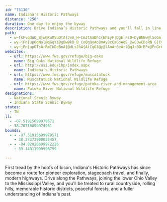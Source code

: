 ```yaml
---
id: "76130"
name: Indiana's Historic Pathways
distance: "250"
duration: One day to enjoy the byway
description: Drive Indiana’s Historic Pathways and you'll fall in line with a route that stretches from antiquity to the present. The Pathway joins the lower Ohio Valley and the Mississippi Valley providing access to memorable historic districts, elegant forests, and to a fuller understanding of Indiana's past.
path:
  - w~fkFvqduO_B}w@XuMVuDtA{JvA_H~CmJtAaDhC{EhEyF|DgE`FsD~DyBhBw@lSoGn`@oKdMyDfMeDfDg@|DSxPQrEgAlBq@|CgB~BkBhBuBlB}C|@gBz@cChAsEnA_JRs@|Hgm@h@gJfCqaAn@a[?eJIsIaHk{CUaH_@_HyAiLaAyFaSgcAi@mHMcELuIhC{b@|Ci`@jNgkCvAiSnBcThM_hAdFga@jXi}BxAaJ~C_NbBsFjCuHhi@qxAfDmIpc@slA~C}JpDeMrCaMrEqWlAwIlAgL|Ggx@XiHd@}PHkG?aHwFirBEgFD_CZmFl@qEpGyZnDaPdA{G`@eGD{FOii@P_Hj@{HvKskAhBiLnA{F|B}HhCwG~d@e_ApB}EnCiI|@{C~A}HhAiJn@aJ`HecBHmEn@mNHaFEsEMaCUaDc@mDu@gEiAqE}BgGoAaCgBwC_QeW{P{WeLkPcCsC}CyCsC{B_DqBsh@iVaGyC}BaB{A{AoCyDeAsBiBkF_Ras@Wo@gB_I[mB_@aGF{FxFiw@\sHa@y_AGgf@RmuAC{SSk\Cov@KsCUuAiA_Eo@wA}CwEmYk_@aCkDeAsCs@uC_@kFU{p@WkyBQiT_AiUSyIm@y|BeA{`B?aJKiJu@wcBSggAc@epAOm^OuGs@sHgLiv@_@sBs@kB_@m@yB_CsB_AmAYuAGgV?yAY}BkAoAsA_A_BuKcX_FaI}@{B_@cB]gC[uGe@{M]qUYaJUsDwD_a@_@}As@yAk@u@{D_Do@y@_AwA}DwHy@eCyAmHe@gCWkDG}CFcXReIdAiQ\uHfAmp@F}GCqD[{E_@yBoA_FmDaLk@aES{Ct@aX?uA_@}DuDwQ[aDAaEDqARoBxD}XzCyQ`@yDbEyu@FiBBcKBcTQsDgBaMA{BF}@b@gCb@_AbDaEf@y@`@eAn@cD~AkL\{GFoOHyBVuAn@kBbBwBhAu@tBm@hAk@|@}@dAmBn@aDx@cJh@qDr@gC~@qBhAuAlDsCrCwAbBa@|VsD~A_@lCkAl@a@~CqCrB{BrGsJnA{CpCyEh@mAXqACsAEm@
  - wy~jFn{upOgNal@qGqYi@gBw@kB_B_CoQgQyAoBmAyBcCaGoAqE_@wCOwCDeRN_G|Cyj@NaE?aBSiCa@gCgDoJi@_DIyCFoA`@yEBkAC_BOmAi@mBiAmBu@q@}@e@uPsDsBy@iBsAmCcDwJmSiAaBo@q@sAu@}EkBqB_AiIuFaH_G}A{BeAeDYqDAaBTaLIcGIwByDw[YgA_@eAm@y@u@m@cEsBs@w@i@aAiAmDo@qAyAaBqE{Ck@u@mA{By@sCyGk]qAyEqAgDaB_By@_@_EaA{By@a_@cPcDmByCkCsBkCoA_CsC{Gi@{@}@}@y@a@y@Y{BK}@J}G~B}@N_BH_AEgCq@uAu@c@c@}AmBe@aAs@_C[sBOkCNsD~Dw\AaDKmA[gA_@eAyAsBmDwBwH{CoB{A_BqBmA_CuTqo@qCmHcAeE_@aCUkDI{BAmOFoNX}JJaKb@ySb@iDb@kBn@mAb@q@lG{Gt@mAn@sBR_B@yAE{AkA{GY_CC}BRyBx@{D`Oyl@TcAj@_FFwCEiC_@{EsCsPgBmF{B_EsAaBsAmAcEaCiBc@_Kg@iBYsBs@eAs@iA_A}AsBeAeCgTkk@kBuEuA_CeAaBiCyCiCyBmGiEkFkEmDoD_DcE}E}HmA_CuEmKmAkBaIuJ}Ry^_AkCe@sB]uD_@iJWqBg@sB{@mCoKcVkAgBwB_Bgh@}RuA_AsAqBy@{BoM{k@sAcDuAmC{CoEar@}s@_BmByAkCw@gByA}FcIm_@_BaHgBmFsCgGsf@s~@iTsf@gFqIkMqRmAyA_BsA}A_A{MmDyCwA{LuGcRmFsBaA}HmFuImGuAyAeBmCmPqZyC_JgBsDq[e]eBaCcAqBo@iBq\dJgFhAgBNyCBiDWgD{@iCkA}B{AsBiB{DoFeB_EmIcXiB}E}Lw_@iBsDWEqGoMmFoGmEsEgFkEsCmB}ImE_KyCmImAaH_@gFAgKHgGGoD_@iFaB{DkBsLuIuCgCoA}A}BmEc@mAeA{Ay@]}AMce@?BmRIuHHkWe@aKCoWOqZYwSTaEpBeJPaCOgDoAyJ_AaDcBaDmUw[cCaEsBkE{Mg_@mGsP{LcV{Kk]uBuH[oBKmBIeTDaf@K}}An@wuAfAyzCFuqALuSt@wl@\_uAp@_dA[oHcA_IoAmFkGqR_@}AU{ACyAB_BLaAVwAb@oAxBsEr@qA`BaE|EaKzA{DT_CBgDY}Bc@sAsDoHWy@[qAY}CHiF|@ePTaILgp@Q{Dk@eFe@{BaBqE{M_ZiDgIsb@q`Ay@_C[uAYkCDoDlCgUDkBEiGi@gN?oC@kCl@gOn@uK\yAr@{BrK}T`B_EhAsEn@oFd@c`@p@{Gv@_FDgBAaBmB{REaCTsCl@sC~@_CzOiTbCgEnAsDVyAPyBzEis@ZyGH_EG}Ea@yHeCcQc@kI?sCJaEn@oO?uF[{FaFyh@?{BFqANqA`AoD`GsNn@_C^{BlAaQ^{BxA_GbAcFnBmLbBoM~AoPXkBr@sClFwPhAkEnAwIZwGAiIi@{G_AmGe}@s_DoAoF[gB]yC[_Go@scB{@u}CVyFZiDvGq`@NwANuD?wCa@eOaGu}ASwIXgI\}DZ{BjH}YjLyc@af@oUeAm@iB_B_C{CcGaNkDsIoCgGkf@ijAau@ucBy@mCeAgGg@mFsB}_@i@gHm@oCeAyCeBkC}QcQoDcE{Ui[gP}VmSoZwCuFcHyWcC_KiBeGiBaFk]wy@eKcWiAmFsCkWwAgIyHq]wBgI_BoF}BkFkAyBaZsf@wE}D{MyJyBkCmC}Dsg@a}A{HyV{Kca@cFqN}AeFiDgSgHah@?aA`@uFq@cG_AuGaAePFm{BDmOHMNc\GyW[{s@QwWMsCOaAcA}DSYaA}CwB_EmGgIsBsDcA_CaAmCsBeHcBkJUkCwBum@c@uEkH}a@_Eg_@_@yEIsEB{s@pAcZAuCIwAiA{FgIq]yQiz@o@cHLq\{Bus@WmEg@eDmDqPyCyOmGs_@c@sCi@gF[mGIaHDyD~@qTX{KDyPVab@CyEKiDSiCu@iFkEcYoAoEqEkJeAuDOmAiA{Rg@iKuCksAOcC}@eJuAaKy@yDmBcHoAgEsAkDaIkPu@wB_@uDM_DK{l@DcM^sU?iIm@oSAe\QeFm@aEsCcKiAcDqG}JsBkC}@{@kA_AkFkCwb@cS{I{DgB_Ao@k@_BgBo@eAiAmCaEiQo@sDe@yFIq}@qFgIoCuEcQiWh@{EDaJO}x@E_Bo@oG{@qEq@aCgGmOmMy^w@sC{@iGOcBMuFIusAEsAi@sD_@kB_BaEgRqZkC_Fy@_Ce@sBaG}Ym{@onE}VepAoIsc@YeBUsEYs^IeBUuAi@eBi@kAq@_AoMoLmAoAyB_D_fBwpDqEuJyDiJ{JaTgIoPwH}M}Xal@_BgEYyA}@yGQsFDaIfFwu@JyGUmEiAaJqE}YuDwRWgDHkDxAoRb@iJXqb@?_FSaF}Ewp@gAyJuBmMkBwJ{Uc|@_AmEYkDE{AJq\KgDmAeKmFoa@e@wDCgAKcaBe@_eBd@s_AFyoBd@wz@Gan@NiuABw{@D{BFORyAToAf@kBh@{AXu@lA}ClAwCb@w@j@_ADQnEqFl@mAn@kCTgCHwNNsErAyJTkCxBog@RqBPg@x@mAzFyFx@aAlAwBd@sAn@iD`@aLh@yEv@aDt@eBjW_d@hBmDdAyDXqBNiBBeBCwBMeB[eCs@oF[{AS{@Su@Qg@[q@g@{@mG{JmFkPi@wDCyCHaAvBoV?sEc@uHNkDb@iChCaIZkDA_Du@uJIuBOi\MiH?gEb@{`@ToIb@aFrAoIhd@_oBxAaHTkCn@{MnAcL~]}gCN{FeAk|@N_@CuPYuLKuLJsHVkE~@qIxVawAx@gExCaLjBuEdCsFbG{JvBqCbGgHjFgFpL{IhEuDvEsGhBkDfB{Et@mCj_@uxAfDcN|CgP~@iEhCcH|Sac@~BaGlAyE~@sFh@}Gn@{Nn@{GjBqNtD_WbAuMXmFNoGIkh@IoJJyh@k@}Lw@kHq@cEeBmH{D{JsBsD}DwFcUqViBgCoBgDcBkDsC{Hw@mCe@eCy@sFa@}GIkHT{_@?yEKmDa@aFsD{Yu@}IYaIeAicBD_I^}MdLcyBNmFCuHe@{N]aEa@eEmAyHoAmGuAaFkQog@aBwDqEwGcD_DmDcCiAi@yQ{GyCeBwDsCqHqGmEoCeFyBgXgIkDwAeC{BiCoDmAoC_AoCeNsk@}@uFk@eGm@eOY}B{@uDwAsD_EkGkPoSsGiJ_CaC_BqAsBiA}CqA}VkHkI}AyViDyCu@}BkAmDaDsBeDsAsCiDuKyDmHaS_YoD_EeKaI}JiJaGmHcVo_@cBsC_C}FwAkFy@aEkRgrA]sAiAeBuB}A}UyJ}Bs@sEy@}FImBHof@|GgAN}HTuPP{C?oBKgFs@eBe@cCgAgBaAsCyBuBwBcMgOsGgHc@WcFqFoBkCwGmHgx@_`A_CmCaD{CcCkB}BsAuD_BaCo@iHcA}EeA_NkLyCwEcA{C]aBa@_Dk@kH
  - wy~jFn{upOTsArRmIbDeBnA{@dLsJhA{AtCqGl@y@lAmArBeArl@qJrBOrBPx@PnGrCjD~@dEDtEc@lCk@hB{@~A{AlDwEv@y@jA{@fBcAjBg@~RsBzB_@h@S~@s@~AeBx@{AfBkFdAaCdFwGv@{AXeBR{HJaAX}@|BuCh@kATeAbBcKd@{FXsKUaBiAqCIaBbAsOhAoHNoE?_DJkBrAaK^s@b@YxC]lBm@`DcEp@iBbAuFx@sHt@mDp@{BVk@`@e@f@[zBy@`A_AH]@gASqD?aBFg@bBkEr@yDx@oApKsGbCgCzF{MnFaIpAaCZiAD{@Ey@_Hka@FyBt@gEzB_]pByOFmAmAaNImCXuM^mC^_A^y@~CaEtFeFpJmEbAs@^o@J}@EmAoA}PPqE[eA_AsBSsAByAZcB\}@Z_@xAeA~@_@l@?`CXx@ItBq@tAKvAJ~Cx@l@Eb@Qj@y@dA_C\}AR}B@u@MwB{@sFBsBtBgHf@mAtBaEh@_@x@Cr@b@hBfCh@P~@Q^m@J_@NyELs@Ty@r@_A~SgNdJmC~@y@^g@bAgC~@}A|DuCjJyIlCyAhDmAx@u@Zk@rIc\~Skd@j@aBbCmJX_CDmBkBkV}@oOUyAmE{Rq@gBqFyL_IaXgEgK_@qBEmDN{A~@sCjHgMh@gBNiBI}HHgDd@gCn@kBbA_BnAmA|b@c`@pAuAhA_B`AmBt@qBj@{Bt@aGvHgx@j@{C|EcPh@}DJaFKuD_@wEMcCq@}]YgCi@cCkGeNs@eC[kBUaCYoHs@sJiAgFcG}UY{BO_CU_KN{Bj@mBvE{LvCyIdB{FtAsF\gCNmCBmCOqCy@_G}DeVIgBDkAXsBx@eB^e@j@c@jAe@~EcAl@Un@c@n@o@^q@xM_\bCqEjHiKz@kBXaAd@_ENgNR}Bh@wB|C_HZiCBqAo@aD{MqZm@sB_@_CeA}KCeBR_Cd@sBx@eBjAsA|A_AlHmDpBs@~A_BbAeBn@aCTqARaBJuCGcCwBqR?gBHs@^cBt@gBbAgBjFsGp@mAb@_BZmDEyBQkA{FsX_A_GI_CIiOOaCYeC_CqOWwDBgBReEn@sDt[{aAlI{V|BuEtCkEvGgIvBiDpN}^lMy[`@eBReBDeBAcg@JmS?{NZm@b@ELM@aCQc@g@?Uu@CaSh@GfHyCbAeA~@sB`Nm_@xK}]bRkh@~@oFj@}BfB{D~FuJv@aBzq@qlBpB{Hj@kBx@_Bdb@uj@lGuJhEoIrl@muAj@mB`Meh@fAmFT{Bb@gOTgEhCoSb@iEd@iVNyBb@mBz@}ApAaA|GqBhAaAt@yA\sAT_Cu@uSDaCNyBb@{Bz@aCbAoBha@qr@dAmArA}@bBa@lE@~A_@hA_Ax@oAr@sCHqGTuBn@gBbCsEhBsEfDgL~A}Gb@}DHiC]mR?_ARmBh@sBlJiTr@oBh@eCd@{Fl@sB`A_BxAeAbMyFbBkBt@mCRmERuAv@qBfDyEd@uA|BmPr@gCxBmDhFaHfg@so@tA{BbL}SvHcOra@uv@j@sAl@yBJcADiDHkANs@~Meb@bCaHhAwApFgEz@gAlt@sgAdD{E~OgTbBgCv@mCxE}UrGuYNuA`Fou@fHmbAdCgWlAeTrDuUrOw~@t@_C|AmCd@eAb@aBdBwSN_Bh@{BbKiYdR_j@hB{JbFc]lCoP|FmU`Mke@dHeYjHq\hh@{eC`AgCtEgExAmBxByEnAyEb@uCXmFMgO?uCL}AvYkuAnDaPpIyh@h@yAlBsDl@gBnOiu@pd@oxBjP_y@vc@ofCvPe_AtYeqAhOyw@hA{HxCke@r@mGlBoIdBmFxAkFxAsG|XsbBhMah@rBoH|ZcbArA_Fb@uCT{E@_EQyNIcSb@{Ed@kBx@mBv@mAxWq\`O{QvG{GbAmAz@kBl@sBt@aFr@{Cx@eCzFuMhB_DnA{AtKmLtAgCn@eCvBmMjFep@t@yHx@kElAiE`T{j@`FyNvEcPpKs`@^w@xBcGdPsi@jBmE`ByClAgBhDsDvBeB~A}@bCiAlCy@hFy@|BKhwA@dJ[~Fs@dJwBvH{CjFsC`UiP|FyEpNmKj@y@d@aAf@qBFm@@e@@u@Cm@Ei@Is@Me@Oi@Qc@Se@Y_@UYSQ[Ui@e@USe@i@Yg@S]Oe@Oo@OaAIsAA{AGuCX{Ix@uJrBuMxFs\|@wHb@iGP{EFyIGaFqAcd@MiIBsGPiIb@qGdAuJvAgIv@aDtA{EvCiIhCcGnDiGjHgKtPqTrUqYdNyOHB~@q@|Aa@vKiAlDuAjLyIiEwKaGgTca@oiBuBqGeRzOwVyi@_MwYBGqDaMsQ_m@e@wB_@}CSgDAoDD}BVmC`@yCr@oCtAkDzFgKrHiLpImLpJgKdHaG|BmCt@oAlA_Dv@}D\oEByFfMaLnAu@bB]jMXK`EjRcKnKyGjG{C`@jAn@Tn]xAbDVx@QhAs@N?
websites:
  - url: https://www.fws.gov/refuge/big-oaks
    name: Big Oaks National Wildlife Refuge
  - url: http://usi.edu/ihp/index.aspx
    name: Indiana's Historic Pathways
  - url: https://www.fws.gov/refuge/muscatatuck
    name: Muscatatuck National Wildlife Refuge
  - url: https://www.fws.gov/refuge/patoka-river-and-management-area
    name: Patoka River National Wildlife Refuge
designations:
  - National Scenic Byway
  - Indiana State Scenic Byway
states:
  - IN
ll:
  - -87.51915699979571
  - 38.70716899974951
bounds:
  - - -87.51915699979571
    - 38.27373900035457
  - - -84.82026699972226
    - 39.14911999998799

---
```


First tread by the hoofs of bison, Indiana's Historic Pathways has since become a route for pioneer exploration, stagecoach travel, and finally, modern highways. Drive along the Pathways, joining the lower Ohio Valley to the Mississippi Valley, and you'll be treated to rural countryside, rolling hills, memorable historic districts, peaceful forests, and a fuller understanding of Indiana's past.
